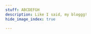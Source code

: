 ```yaml
---
stuff: ABCDEFGH
description: Like I said, my bloggg!
hide_image_index: true

---
```


<br><br><br><br><br><br><br><br><br><br><br>

